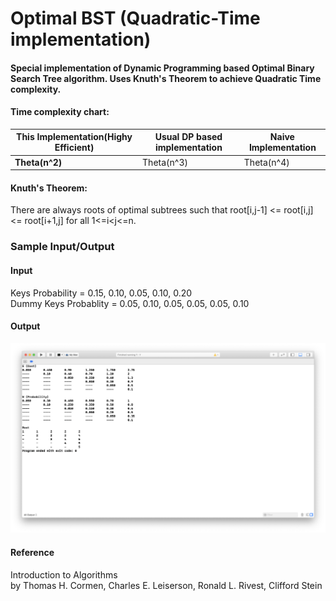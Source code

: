 # Optimal BST (Quadratic-Time implementation)

#### Special implementation of Dynamic Programming based Optimal Binary Search Tree algorithm. Uses Knuth's Theorem to achieve Quadratic Time complexity.

#### Time complexity chart:
**This Implementation(Highy Efficient)** | Usual DP based implementation | Naive Implementation
-------------------- | ------------------------ | -------------------------
**Theta(n^2)** | Theta(n^3) | Theta(n^4)
  
#### Knuth's Theorem:  
There are always roots of optimal subtrees such that root[i,j-1] <= root[i,j] <= root[i+1,j] for all 1<=i<j<=n.
  
### Sample Input/Output

#### Input
Keys Probability = 0.15, 0.10, 0.05, 0.10, 0.20  
Dummy Keys Probablity = 0.05, 0.10, 0.05, 0.05, 0.05, 0.10

#### Output
![Output](/OBST_Output.png)

#### Reference
Introduction to Algorithms  
by Thomas H. Cormen, Charles E. Leiserson, Ronald L. Rivest, Clifford Stein
